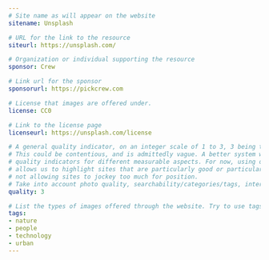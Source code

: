 ```yaml
---
# Site name as will appear on the website
sitename: Unsplash

# URL for the link to the resource
siteurl: https://unsplash.com/

# Organization or individual supporting the resource
sponsor: Crew

# Link url for the sponsor
sponsorurl: https://pickcrew.com

# License that images are offered under.
license: CC0

# Link to the license page
licenseurl: https://unsplash.com/license

# A general quality indicator, on an integer scale of 1 to 3, 3 being the highest.
# This could be contentious, and is admittedly vague. A better system would have 
# quality indicators for different measurable aspects. For now, using only 3 levels
# allows us to highlight sites that are particularly good or particularly bad, while
# not allowing sites to jockey too much for position.
# Take into account photo quality, searchability/categories/tags, interface.
quality: 3 

# List the types of images offered through the website. Try to use tags already used with other sites if relevant.
tags:
- nature
- people
- technology
- urban
---
```


